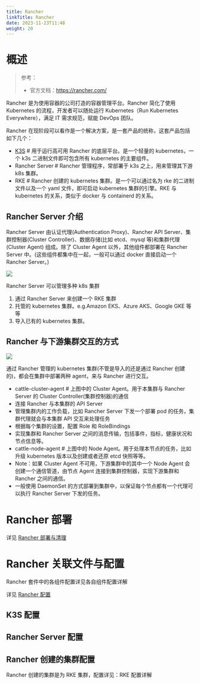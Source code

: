 ```yaml
---
title: Rancher
linkTitle: Rancher
date: 2023-11-23T11:48
weight: 20
---
```


# 概述

> 参考：
>
> - 官方文档：<https://rancher.com/>

Rancher 是为使用容器的公司打造的容器管理平台。Rancher 简化了使用 Kubernetes 的流程，开发者可以随处运行 Kubernetes（Run Kubernetes Everywhere），满足 IT 需求规范，赋能 DevOps 团队。

Rancher 在现阶段可以看作是一个解决方案，是一套产品的统称，这套产品包括如下几个：

- [K3S](/docs/10.云原生/Kubernetes/Kubernetes%20衍生品/K3S/K3S.md) # 用于运行高可用 Rancher 的底层平台。是一个轻量的 kubernetes，一个 k3s 二进制文件即可包含所有 kubernetes 的主要组件。
- Rancher Server # Rancher 管理程序，常部署于 k3s 之上，用来管理其下游 k8s 集群。
- RKE # Rancher 创建的 kubernetes 集群。是一个可以通过名为 rke 的二进制文件以及一个 yaml 文件，即可启动 kubernetes 集群的引擎。RKE 与 kubernetes 的关系，类似于 docker 与 containerd 的关系。

## Rancher Server 介绍

Rancher Server 由认证代理(Authentication Proxy)、Rancher API Server、集群控制器(Cluster Controller)、数据存储(比如 etcd、mysql 等)和集群代理(Cluster Agent) 组成。除了 Cluster Agent 以外，其他组件都部署在 Rancher Server 中。(这些组件都集中在一起，一般可以通过 docker 直接启动一个 Rancher Server。)

![](https://notes-learning.oss-cn-beijing.aliyuncs.com/kxmsmg/1616114814016-9de5267d-0813-4790-826c-7c4448e40861.png)

Rancher Server 可以管理多种 k8s 集群

1. 通过 Rancher Server 来创建一个 RKE 集群
2. 托管的 kubernetes 集群。e.g.Amazon EKS、Azure AKS、Google GKE 等等
3. 导入已有的 kubernetes 集群。

## Rancher 与下游集群交互的方式

![](https://notes-learning.oss-cn-beijing.aliyuncs.com/kxmsmg/1616114813966-db373999-6c8f-4541-a09f-5f20eaa656ce.png)

通过 Rancher 管理的 kubernetes 集群(不管是导入的还是通过 Rancher 创建的)，都会在集群中部署两种 agent，来与 Rancher 进行交互。

- cattle-cluster-agent # 上图中的 Cluster Agent。用于本集群与 Rancher Server 的 Cluster Controller(集群控制器)的通信
- 连接 Rancher 与本集群的 API Server
- 管理集群内的工作负载，比如 Rancher Server 下发一个部署 pod 的任务，集群代理就会与本集群 API 交互来处理任务
- 根据每个集群的设置，配置 Role 和 RoleBindings
- 实现集群和 Rancher Server 之间的消息传输，包括事件，指标，健康状况和节点信息等。
- cattle-node-agent # 上图中的 Node Agent。用于处理本节点的任务，比如升级 kubernetes 版本以及创建或者还原 etcd 快照等等。
- Note：如果 Cluster Agent 不可用，下游集群中的其中一个 Node Agent 会创建一个通信管道，由节点 Agent 连接到集群控制器，实现下游集群和 Rancher 之间的通信。
- 一般使用 DaemonSet 的方式部署到集群中，以保证每个节点都有一个代理可以执行 Rancher Server 下发的任务。

# Rancher 部署

详见 [Rancher 部署与清理](/docs/10.云原生/Kubernetes/Kubernetes%20衍生品/Rancher/Rancher%20部署与清理.md)

# Rancher 关联文件与配置

Rancher 套件中的各组件配置详见各自组件配置详解

详见 [Rancher 配置](/docs/10.云原生/Kubernetes/Kubernetes%20衍生品/Rancher/Rancher%20配置.md)

## K3S 配置

## Rancher Server 配置

## Rancher 创建的集群配置

Rancher 创建的集群是为 RKE 集群，配置详见：RKE 配置详解
